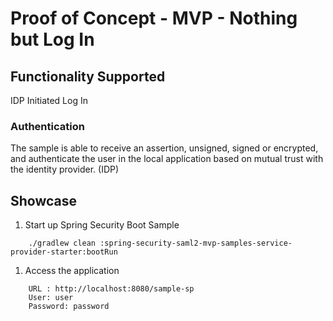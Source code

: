 # Proof of Concept - MVP - Nothing but Log In

## Functionality Supported

IDP Initiated Log In

### Authentication

The sample is able to receive an assertion, unsigned, signed or encrypted, and authenticate 
the user in the local application based on mutual trust with the identity provider. (IDP) 

## Showcase

1. Start up Spring Security Boot Sample
```
    ./gradlew clean :spring-security-saml2-mvp-samples-service-provider-starter:bootRun
```

1. Access the application
```
    URL : http://localhost:8080/sample-sp
    User: user
    Password: password
```


